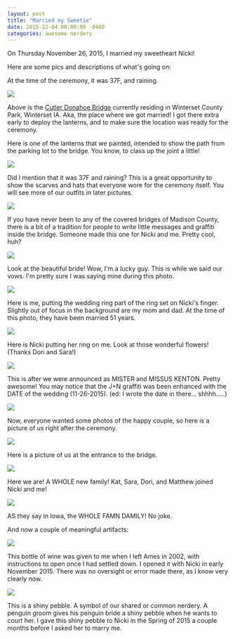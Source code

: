 ```yaml
---
layout: post
title: "Married my Sweetie"
date: 2015-12-04 00:00:00 -0400
categories: awesome nerdery
---
```

On Thursday November 26, 2015, I married my sweetheart Nicki!

Here are some pics and descriptions of what's going on:

At the time of the ceremony, it was 37F, and raining.

<img src="{{site.baseurl}}/images/jn-bridge1.jpg">


Above is the [Cutler Donahoe Bridge](https://en.wikipedia.org/wiki/Cutler%E2%80%93Donahoe_Bridge) currently residing in Winterset County Park, Winterset IA. Aka, the place where we got married! I got there extra early to deploy the lanterns, and to make sure the location was ready for the ceremony.


Here is one of the lanterns that we painted, intended to show the path from the parking lot to the bridge. You know, to class up the joint a little!

<img src="{{site.baseurl}}/images/jn-lantern.jpg">


Did I mention that it was 37F and raining? This is a great opportunity to show the scarves and hats that everyone wore for the ceremony itself. You will see more of our outfits in later pictures.

<img src="{{site.baseurl}}/images/jn-outfit.jpg">


If you have never been to any of the covered bridges of Madison County, there is a bit of a tradition for people to write little messages and graffiti inside the bridge. Someone made this one for Nicki and me. Pretty cool, huh?

<img src="{{site.baseurl}}/images/jn-graffiti.jpg">

Look at the beautiful bride! Wow, I'm a lucky guy. This is while we said our vows. I'm pretty sure I was saying mine during this photo.

<img src="{{site.baseurl}}/images/jn-jeff-nicki.jpg">

Here is me, putting the wedding ring part of the ring set on Nicki's finger. Slightly out of focus in the background are my mom and dad. At the time of this photo, they have been married 51 years.

<img src="{{site.baseurl}}/images/jn-ring1.jpg">

Here is Nicki putting her ring on me. Look at those wonderful flowers! (Thanks Dori and Sara!)

<img src="{{site.baseurl}}/images/jn-ring2.jpg">

This is after we were announced as MISTER and MISSUS KENTON. Pretty awesome! You may notice that the J+N graffiti was been enhanced with the DATE of the wedding (11-26-2015). (ed: I wrote the date in there... shhhh.....)

<img src="{{site.baseurl}}/images/jn-awesome.jpg">

Now, everyone wanted some photos of the happy couple, so here is a picture of us right after the ceremony.

<img src="{{site.baseurl}}/images/nic-jeff-2.jpg">

Here is a picture of us at the entrance to the bridge.

<img src="{{site.baseurl}}/images/nicki-jeff-bridge.jpg">

Here we are! A WHOLE new family! Kat, Sara, Dori, and Matthew joined Nicki and me!

<img src="{{site.baseurl}}/images/famn-damily.jpg">

AS they say in Iowa, the WHOLE FAMN DAMILY! No joke.

And now a couple of meaningful artifacts:

<img src="{{site.baseurl}}/images/j-wine.jpg">

This bottle of wine was given to me when I left Ames in 2002, with instructions to open once I had settled down. I opened it with Nicki in early November 2015. There was no oversight or error made there, as I know very clearly now.

<img src="{{site.baseurl}}/images/shiny-pebble.jpg">

This is a shiny pebble. A symbol of our shared or common nerdery. A penguin groom gives his penguin bride a shiny pebble when he wants to court her. I gave this shiny pebble to Nicki in the Spring of 2015 a couple months before I asked her to marry me.
